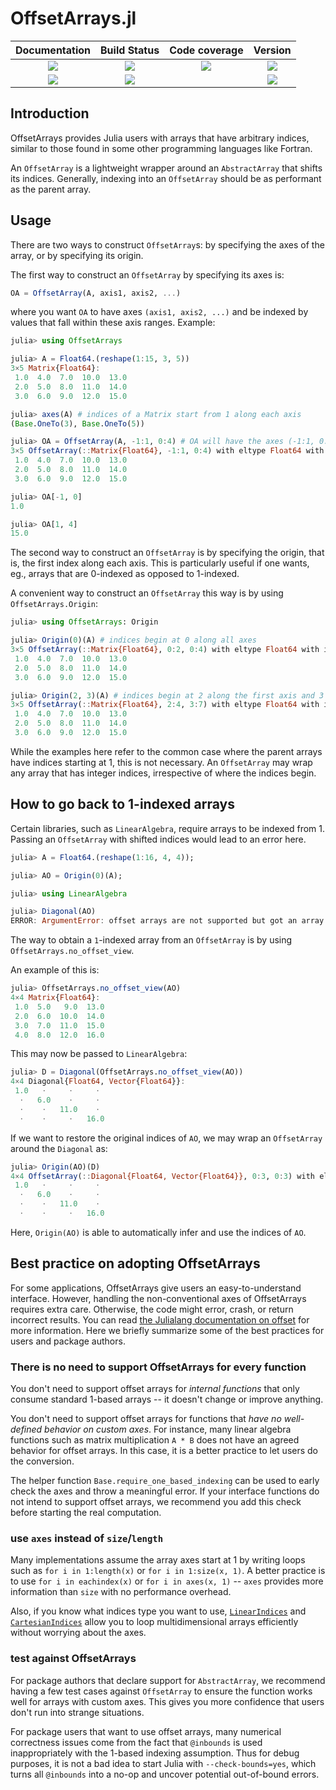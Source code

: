 # OffsetArrays.jl

| Documentation |  Build Status | Code coverage | Version |
| :-: | :-: | :-: | :-: |
| [![][docs-stable-img]][docs-stable-url] |  [![][action-img]][action-url] | [![][codecov-img]][codecov-url] | [![][ver-img]][ver-url]  |
| [![][docs-dev-img]][docs-dev-url]  |  [![][pkgeval-img]][pkgeval-url] | | [![][deps-img]][deps-url] |

## Introduction

OffsetArrays provides Julia users with arrays that have arbitrary
indices, similar to those found in some other programming languages
like Fortran.

An `OffsetArray` is a lightweight wrapper around an `AbstractArray` that shifts its indices.
Generally, indexing into an `OffsetArray` should be as performant as the parent array.

## Usage

There are two ways to construct `OffsetArray`s: by specifying the axes of the array, or
by specifying its origin.

The first way to construct an `OffsetArray` by specifying its axes is:

```julia
OA = OffsetArray(A, axis1, axis2, ...)
```

where you want `OA` to have axes `(axis1, axis2, ...)` and be indexed by values that
fall within these axis ranges. Example:

```julia
julia> using OffsetArrays

julia> A = Float64.(reshape(1:15, 3, 5))
3×5 Matrix{Float64}:
 1.0  4.0  7.0  10.0  13.0
 2.0  5.0  8.0  11.0  14.0
 3.0  6.0  9.0  12.0  15.0

julia> axes(A) # indices of a Matrix start from 1 along each axis
(Base.OneTo(3), Base.OneTo(5))

julia> OA = OffsetArray(A, -1:1, 0:4) # OA will have the axes (-1:1, 0:4)
3×5 OffsetArray(::Matrix{Float64}, -1:1, 0:4) with eltype Float64 with indices -1:1×0:4:
 1.0  4.0  7.0  10.0  13.0
 2.0  5.0  8.0  11.0  14.0
 3.0  6.0  9.0  12.0  15.0

julia> OA[-1, 0]
1.0

julia> OA[1, 4]
15.0
```

The second way to construct an `OffsetArray` is by specifying the origin, that is, the first index
along each axis. This is particularly useful if one wants, eg., arrays that are 0-indexed as opposed
to 1-indexed.

A convenient way to construct an `OffsetArray` this way is by using `OffsetArrays.Origin`:

```julia
julia> using OffsetArrays: Origin

julia> Origin(0)(A) # indices begin at 0 along all axes
3×5 OffsetArray(::Matrix{Float64}, 0:2, 0:4) with eltype Float64 with indices 0:2×0:4:
 1.0  4.0  7.0  10.0  13.0
 2.0  5.0  8.0  11.0  14.0
 3.0  6.0  9.0  12.0  15.0

julia> Origin(2, 3)(A) # indices begin at 2 along the first axis and 3 along the second
3×5 OffsetArray(::Matrix{Float64}, 2:4, 3:7) with eltype Float64 with indices 2:4×3:7:
 1.0  4.0  7.0  10.0  13.0
 2.0  5.0  8.0  11.0  14.0
 3.0  6.0  9.0  12.0  15.0
```

While the examples here refer to the common case where the parent arrays have indices starting at 1,
this is not necessary. An `OffsetArray` may wrap any array that has integer indices, irrespective of
where the indices begin.

## How to go back to 1-indexed arrays

Certain libraries, such as `LinearAlgebra`, require arrays to be indexed from 1. Passing an `OffsetArray`
with shifted indices would lead to an error here.

```julia
julia> A = Float64.(reshape(1:16, 4, 4));

julia> AO = Origin(0)(A);

julia> using LinearAlgebra

julia> Diagonal(AO)
ERROR: ArgumentError: offset arrays are not supported but got an array with index other than 1
```

The way to obtain a `1`-indexed array from an `OffsetArray` is by using `OffsetArrays.no_offset_view`.

An example of this is:

```julia
julia> OffsetArrays.no_offset_view(AO)
4×4 Matrix{Float64}:
 1.0  5.0   9.0  13.0
 2.0  6.0  10.0  14.0
 3.0  7.0  11.0  15.0
 4.0  8.0  12.0  16.0
```

This may now be passed to `LinearAlgebra`:

```julia
julia> D = Diagonal(OffsetArrays.no_offset_view(AO))
4×4 Diagonal{Float64, Vector{Float64}}:
 1.0   ⋅     ⋅     ⋅
  ⋅   6.0    ⋅     ⋅
  ⋅    ⋅   11.0    ⋅
  ⋅    ⋅     ⋅   16.0
```

If we want to restore the original indices of `AO`, we may wrap an `OffsetArray` around the `Diagonal` as:

```julia
julia> Origin(AO)(D)
4×4 OffsetArray(::Diagonal{Float64, Vector{Float64}}, 0:3, 0:3) with eltype Float64 with indices 0:3×0:3:
 1.0   ⋅     ⋅     ⋅
  ⋅   6.0    ⋅     ⋅
  ⋅    ⋅   11.0    ⋅
  ⋅    ⋅     ⋅   16.0
```

Here, `Origin(AO)` is able to automatically infer and use the indices of `AO`.

## Best practice on adopting OffsetArrays

For some applications, OffsetArrays give users an easy-to-understand interface. However, handling
the non-conventional axes of OffsetArrays requires extra care. Otherwise, the code might
error, crash, or return incorrect results. You can read [the Julialang documentation on
offset](https://docs.julialang.org/en/v1/devdocs/offset-arrays/) for more information. Here
we briefly summarize some of the best practices for users and package authors.

### There is no need to support OffsetArrays for every function

You don't need to support offset arrays for _internal functions_ that only consume standard 1-based
arrays -- it doesn't change or improve anything.

You don't need to support offset arrays for functions that _have no well-defined behavior on custom
axes_. For instance, many linear algebra functions such as matrix multiplication `A * B` does not
have an agreed behavior for offset arrays. In this case, it is a better practice to let users do the
conversion.

The helper function `Base.require_one_based_indexing` can be used to early check the axes and throw
a meaningful error. If your interface functions do not intend to support offset arrays, we recommend
you add this check before starting the real computation.

### use `axes` instead of `size`/`length`

Many implementations assume the array axes start at 1 by writing loops such as `for i in
1:length(x)` or `for i in 1:size(x, 1)`. A better practice is to use `for i in eachindex(x)` or `for
i in axes(x, 1)` -- `axes` provides more information than `size` with no performance overhead.

Also, if you know what indices type you want to use, [`LinearIndices`][doc_LinearIndices] and
[`CartesianIndices`][doc_CartesianIndices] allow you to loop multidimensional arrays efficiently
without worrying about the axes.

### test against OffsetArrays

For package authors that declare support for `AbstractArray`, we recommend having a few test cases
against `OffsetArray` to ensure the function works well for arrays with custom axes. This gives you
more confidence that users don't run into strange situations.

For package users that want to use offset arrays, many numerical correctness issues come from the
fact that `@inbounds` is used inappropriately with the 1-based indexing assumption. Thus for debug
purposes, it is not a bad idea to start Julia with `--check-bounds=yes`, which turns all `@inbounds`
into a no-op and uncover potential out-of-bound errors.

<!-- badges -->

[pkgeval-img]: https://juliaci.github.io/NanosoldierReports/pkgeval_badges/O/OffsetArrays.svg
[pkgeval-url]: https://juliaci.github.io/NanosoldierReports/pkgeval_badges/report.html

[action-img]: https://github.com/JuliaArrays/OffsetArrays.jl/workflows/Unit%20test/badge.svg
[action-url]: https://github.com/JuliaArrays/OffsetArrays.jl/actions

[codecov-img]: https://codecov.io/github/JuliaArrays/OffsetArrays.jl/coverage.svg?branch=master
[codecov-url]: https://codecov.io/gh/JuliaArrays/OffsetArrays.jl

[docs-stable-img]: https://img.shields.io/badge/docs-stable-blue.svg
[docs-stable-url]: https://juliaarrays.github.io/OffsetArrays.jl/stable/
[docs-dev-img]: https://img.shields.io/badge/docs-dev-blue.svg
[docs-dev-url]: https://juliaarrays.github.io/OffsetArrays.jl/dev/

[ver-img]: https://juliahub.com/docs/OffsetArrays/version.svg
[ver-url]: https://juliahub.com/ui/Packages/OffsetArrays/UDEDl

[deps-img]: https://juliahub.com/docs/OffsetArrays/deps.svg
[deps-url]: https://juliahub.com/ui/Packages/OffsetArrays/UDEDl

[doc_LinearIndices]: https://docs.julialang.org/en/v1/base/arrays/#Base.LinearIndices
[doc_CartesianIndices]: https://docs.julialang.org/en/v1/base/arrays/#Base.IteratorsMD.CartesianIndices
